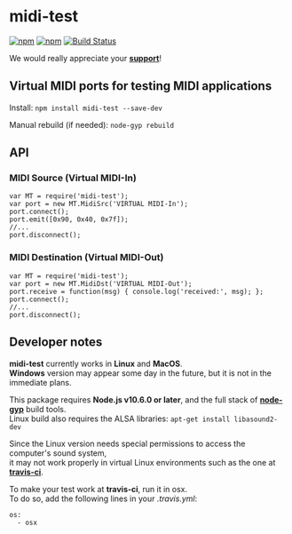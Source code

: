 # midi-test

[![npm](https://img.shields.io/npm/v/midi-test.svg)](https://www.npmjs.com/package/midi-test)
[![npm](https://img.shields.io/npm/dt/midi-test.svg)](https://www.npmjs.com/package/midi-test)
[![Build Status](https://travis-ci.org/jazz-soft/midi-test.svg?branch=master)](https://travis-ci.org/jazz-soft/midi-test)

We would really appreciate your [**support**](https://jazz-soft.net/donate)!

## Virtual MIDI ports for testing MIDI applications

Install: `npm install midi-test --save-dev`

Manual rebuild (if needed): `node-gyp rebuild`

## API
### MIDI Source (Virtual MIDI-In)

    var MT = require('midi-test');
    var port = new MT.MidiSrc('VIRTUAL MIDI-In');
    port.connect();
    port.emit([0x90, 0x40, 0x7f]);
    //...
    port.disconnect();

### MIDI Destination (Virtual MIDI-Out)

    var MT = require('midi-test');
    var port = new MT.MidiDst('VIRTUAL MIDI-Out');
    port.receive = function(msg) { console.log('received:', msg); };
    port.connect();
    //...
    port.disconnect();

## Developer notes

**midi-test** currently works in **Linux** and **MacOS**.  
**Windows** version may appear some day in the future, but it is not in the immediate plans.

This package requires **Node.js v10.6.0 or later**,
and the full stack of [**node-gyp**](https://www.npmjs.com/package/node-gyp) build tools.  
Linux build also requires the ALSA libraries: `apt-get install libasound2-dev`

Since the Linux version needs special permissions to access the computer's sound system,  
it may not work properly in virtual Linux environments such as the one at [**travis-ci**](https://travis-ci.org).

To make your test work at **travis-ci**, run it in osx.  
To do so, add the following lines in your *.travis.yml*:

    os:
      - osx


